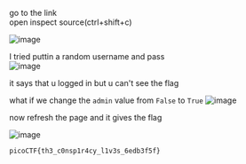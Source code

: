 go to the link<br>
open inspect source(ctrl+shift+c)

![image](https://github.com/Adarshredd/picoctf-writeups/assets/145366498/57108a3d-a8c1-4bad-9585-44417687bd88)

I tried puttin a random username and pass<br>
![image](https://github.com/Adarshredd/picoctf-writeups/assets/145366498/442c6559-9c24-414e-87dd-a6e75036730b)

it says that u logged in but u can't see the flag

what if we change the `admin` value from `False` to `True`
![image](https://github.com/Adarshredd/picoctf-writeups/assets/145366498/9c1a043f-57bd-4d94-90d0-1608fd470212)

now refresh the page and it gives the flag

![image](https://github.com/Adarshredd/picoctf-writeups/assets/145366498/a431c29e-5fe9-45da-a7a3-144f3e8f417a)

`picoCTF{th3_c0nsp1r4cy_l1v3s_6edb3f5f}`
